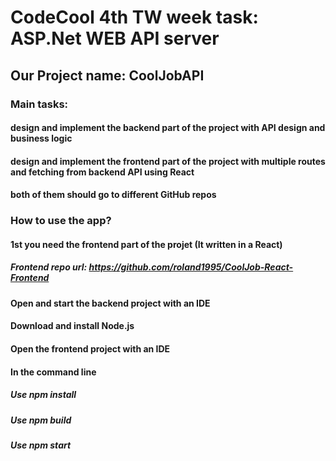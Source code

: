 # CodeCool 4th TW week task: ASP.Net WEB API server
## Our Project name: CoolJobAPI

### Main tasks:
#### design and implement the backend part of the project with API design and business logic
#### design and implement the frontend part of the project with multiple routes and fetching from backend API using React
#### both of them should go to different GitHub repos

### How to use the app?
#### 1st you need the frontend part of the projet (It written in a React)
##### Frontend repo url: https://github.com/roland1995/CoolJob-React-Frontend
#### Open and start the backend project with an IDE
#### Download and install Node.js
#### Open the frontend project with an IDE
#### In the command line
##### Use npm install
##### Use npm build
##### Use npm start
